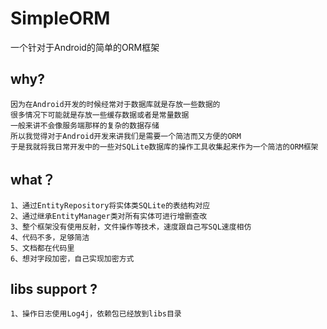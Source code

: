 SimpleORM
=========

一个针对于Android的简单的ORM框架

why?
-------------
	因为在Android开发的时候经常对于数据库就是存放一些数据的
	很多情况下可能就是存放一些缓存数据或者是常量数据
	一般来讲不会像服务端那样的复杂的数据存储
	所以我觉得对于Android开发来讲我们是需要一个简洁而又方便的ORM
	于是我就将我日常开发中的一些对SQLite数据库的操作工具收集起来作为一个简洁的ORM框架

what？
--------------
	1、通过EntityRepository将实体类SQLite的表结构对应
	2、通过继承EntityManager类对所有实体可进行增删查改
	3、整个框架没有使用反射，文件操作等技术，速度跟自己写SQL速度相仿
	4、代码不多，足够简洁
	5、文档都在代码里
	6、想对字段加密，自己实现加密方式

libs support ?
----------------
	1、操作日志使用Log4j，依赖包已经放到libs目录
	




